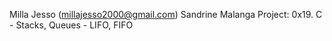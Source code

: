 Milla Jesso (millajesso2000@gmail.com)
Sandrine Malanga
Project: 0x19. C - Stacks, Queues - LIFO, FIFO
